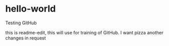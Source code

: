 # hello-world
Testing GitHub

this is readme-edit, this will use for training of GitHub.
I want pizza
 another changes in request
